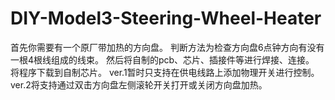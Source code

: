 # DIY-Model3-Steering-Wheel-Heater


首先你需要有一个原厂带加热的方向盘。
判断方法为检查方向盘6点钟方向有没有一根4根线组成的线束。
然后将自制的pcb、芯片、插接件等进行焊接、连接。
将程序下载到自制芯片。
ver.1暂时只支持在供电线路上添加物理开关进行控制。
ver.2将支持通过双击方向盘左侧滚轮开关打开或关闭方向盘加热。
